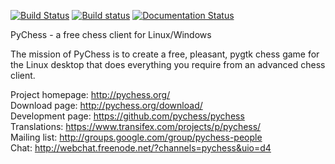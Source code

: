 [![Build Status](https://travis-ci.org/pychess/pychess.svg?branch=master)](https://travis-ci.org/pychess/pychess)
[![Build status](https://ci.appveyor.com/api/projects/status/hlra98l4lqk2u71a?svg=true)](https://ci.appveyor.com/project/gbtami/pychess)
[![Documentation Status](https://readthedocs.org/projects/pychess/badge/?version=latest)](http://pychess.readthedocs.org/en/latest/?badge=latest)

PyChess - a free chess client for Linux/Windows

The mission of PyChess is to create a free, pleasant, pygtk chess game for the
Linux desktop that does everything you require from an advanced chess client.

Project homepage: http://pychess.org/  
Download page: http://pychess.org/download/  
Development page: https://github.com/pychess/pychess  
Translations: https://www.transifex.com/projects/p/pychess/  
Mailing list: http://groups.google.com/group/pychess-people  
Chat: http://webchat.freenode.net/?channels=pychess&uio=d4  
